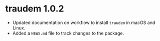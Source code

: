 # traudem 1.0.2

* Updated documentation on workflow to install `traudem` in macOS and Linux.
* Added a `NEWS.md` file to track changes to the package.

